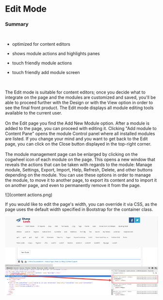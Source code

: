 # Edit Mode


### Summary
<br />

* optimized for content editors

* shows module actions and highlights panes

* touch friendly module actions

* touch friendly add module screen
<br />
<br />
The Edit mode is suitable for content editors; once you decide what to integrate on the page and the modules are customized and saved, you'll be able to proceed further with the Design or with the View option in order to see the final front product. The Edit mode displays all module editing tools available to the current user.
<br />
<br />
On the Edit page you find the Add New Module option. After a module is added to the page, you can proceed with editing it. Clicking "Add module to Content Pane" opens the module Control panel where all installed modules are listed. If you change your mind and you want to get back to the Edit page, you can click on the Close button displayed in the top-right corner.
<br />
<br />
The module management page can be enlarged by clicking on the cogwheel icon of each module on the page. This opens a new window that reveals the actions that can be taken with regards to the module: Manage module, Settings, Export, Import, Help, Refresh, Delete, and other buttons depending on the module. You can use these options in order to manage the module, to move it to another page, to export its content and to import it on another page, and even to permanently remove it from the page.

![](content actions.png)

If you would like to edit the page's width, you can override it via CSS, as the page uses the default width specified in Bootstrap for the container class.

![](width.png)